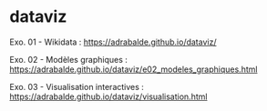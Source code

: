 # dataviz



Exo. 01 - Wikidata : https://adrabalde.github.io/dataviz/


Exo. 02 - Modèles graphiques : https://adrabalde.github.io/dataviz/e02_modeles_graphiques.html

Exo. 03 - Visualisation interactives : https://adrabalde.github.io/dataviz/visualisation.html